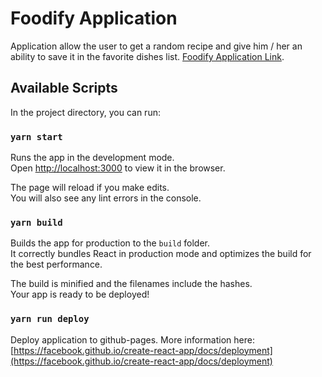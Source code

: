 # Foodify Application

Application allow the user to get a random recipe
and give him / her an ability to save it in the favorite dishes list. [Foodify Application Link](https://dmitryhniezdilov.github.io/foodify_app/).

## Available Scripts

In the project directory, you can run:

### `yarn start`

Runs the app in the development mode.\
Open [http://localhost:3000](http://localhost:3000) to view it in the browser.

The page will reload if you make edits.\
You will also see any lint errors in the console.

### `yarn build`

Builds the app for production to the `build` folder.\
It correctly bundles React in production mode and optimizes the build for the best performance.

The build is minified and the filenames include the hashes.\
Your app is ready to be deployed!

### `yarn run deploy`

Deploy application to github-pages. More information here: [https://facebook.github.io/create-react-app/docs/deployment](https://facebook.github.io/create-react-app/docs/deployment)
